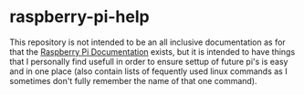 # raspberry-pi-help
This repository is not intended to be an all inclusive documentation as for that the [Raspberry Pi Documentation](https://github.com/raspberrypi/documentation) exists, but it is intended to have things that I personally find usefull in order to ensure settup of future pi's is easy and in one place (also contain lists of fequently used linux commands as I sometimes don't fully remember the name of that one command).
